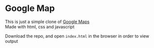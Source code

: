# Google Map

This is just a simple clone of [Google Maps](https://maps.google.com/)\
Made with html, css and javascript

Download the repo, and open `index.html` in the browser in order to view output
